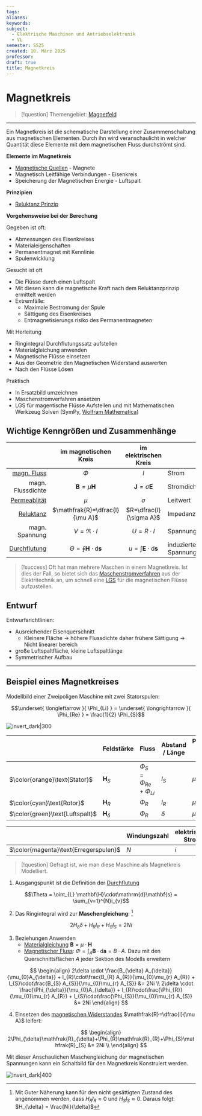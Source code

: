 ```yaml
---
tags: 
aliases: 
keywords: 
subject:
  - Elektrische Maschinen und Antriebselektronik
  - VL
semester: SS25
created: 10. März 2025
professor:
draft: true
title: Magnetkreis
---
```

 

# Magnetkreis

> [!question] Themengebiet: [Magnetfeld](Magnetisches%20Feld.md)

---

Ein Magnetkreis ist die schematische Darstellung einer Zusammenschaltung aus magnetischen Elementen. Durch ihn wird veranschaulicht in welcher Quantität diese Elemente mit dem magnetischen Fluss durchströmt sind.   

**Elemente im Magnetkreis**

- [Magnetische Quellen](Magnetische%20Quellen.md) - Magnete
- Magnetisch Leitfähige Verbindungen - Eisenkreis
- Speicherung der Magnetischen Energie - Luftspalt

**Prinzipien**

- [Reluktanz Prinzip](Maschinen/Reluktanz.md#^RelPrinz)

**Vorgehensweise bei der Berechung**

Gegeben ist oft:

- Abmessungen des Eisenkreises
- Materialeigenschaften
- Permanentmagnet mit Kennlinie
- Spulenwicklung

Gesucht ist oft

- Die Flüsse durch einen Luftspalt
- Mit diesen kann die magnetische Kraft nach dem Reluktanzprinzip ermittelt werden
- Extremfälle:
	- Maximale Bestromung der Spule
	- Sättigung des Eisenkreises
	- Entmagnetisierungs risiko des Permanentmagneten

Mit Herleitung

- Ringintegral Durchflutungssatz aufstellen
- Materialgleichung anwenden
- Magnetische Flüsse einsetzen
- Aus der Geometrie den Magnetischen Widerstand auswerten
- Nach den Flüsse Lösen

Praktisch

- In Ersatzbild umzeichnen
- Maschenstromverfahren ansetzen
- LGS für magentische Flüsse Aufstellen und mit Mathematischen Werkzeug Solven (SymPy, [Wolfram Mathematica](../../Softwareentwicklung/Software-Tools/Wolfram%20Mathematica.md))

## Wichtige Kenngrößen und Zusammenhänge

|                                           |                im magnetischen Kreis                 |            im elektrischen Kreis             |                     |
| ----------------------------------------: | :--------------------------------------------------: | :------------------------------------------: | :------------------ |
| [magn. Fluss](../Magnetischer%20Fluss.md) |                        $\Phi$                        |                     $I$                      | Strom               |
|                         magn. Flussdichte |             $\mathbf{B}=\mu \mathbf{H}$              |        $\mathbf{J}=\sigma \mathbf{E}$        | Stromdichte         |
|      [Permeablität](../../Physik/Konstanten/Permeablität.md) |                        $\mu$                         |                   $\sigma$                   | Leitwert            |
|                 [Reluktanz](Reluktanz.md) |           $\mathfrak{R}=\dfrac{l}{\mu A}$            |           $R=\dfrac{l}{\sigma A}$            | Impedanz            |
|                            magn. Spannung |              $V = \mathfrak{R} \cdot I$              |                 $U=R\cdot I$                 | Spannung            |
|        [Durchflutung](../Durchflutung.md) | $\Theta = \oint \mathbf{H}\cdot\mathrm{d}\mathbf{s}$ | $u=\int \mathbf{E}\cdot\mathrm{d}\mathbf{s}$ | induzierte Spannung |

> [!success] Oft hat man mehrere Maschen in einem Magnetkreis.
> Ist dies der Fall, so bietet sich das [Maschenstromverfahren](../Maschenstromverfahren.md) aus der Elektritechnik an, um schnell eine [LGS](../../Mathematik/Analysis/Lineare%20Gleichungssysteme.md) für die magnetischen Flüsse aufzustellen. 

## Entwurf

Entwurfsrichtlinien:

- Ausreichender Eisenquerschnitt
    - Kleinere Fläche -> höhere Flussdichte daher frühere Sättigung -> Nicht linearer bereich
- große Luftspaltfläche, kleine Luftspaltlänge
- Symmetrischer Aufbau

---

## Beispiel eines Magnetkreises

Modellbild einer Zweipoligen Maschine mit zwei Statorspulen:

$$\underset{ \longleftarrow }{ \Phi_{Li} } = \underset{ \longrightarrow }{ \Phi_{Re} } = \frac{1}{2} \Phi_{S}$$

![invert_dark|300](assets/KreisBsp.png)

|                                 | Feldstärke            | Fluss                            | Abstand / Länge | Permeabiltät des Materials |
| ------------------------------- | --------------------- | -------------------------------- | --------------- | -------------------------- |
| $\color{orange}\text{Stator}$   | $\mathbf{H}_{S}$      | $\Phi_{S}=\Phi_{Re} + \Phi_{Li}$ | $l_{S}$         | $\mu_{0}\mu_{r}$           |
| $\color{cyan}\text{Rotor}$      | $\mathbf{H}_{R}$      | $\Phi_{R}$                       | $l_{R}$         | $\mu_{0}\mu_{r}$           |
| $\color{green}\text{Luftspalt}$ | $\mathbf{H}_{\delta}$ | $\Phi_{R}$                       | $\delta$        | $\mu_{0}$                  |

|                                       | Windungszahl | elektrischer Strom |
| ------------------------------------- | ------------ | ------------------ |
| $\color{magenta}\text{Erregerspulen}$ | $N$          | $i$                |

> [!question] Gefragt ist, wie man diese Maschine als Magnetkreis Modelliert.

1. Ausgangspunkt ist die Definition der [Durchflutung](Durchflutung.md)

$$\Theta = \oint_{L} \mathbf{H}\cdot\mathrm{d}\mathbf{s} = \sum_{v=1}^{N}i_{v}$$

2. Das Ringintegral wird zur **Maschengleichung**: [^1]

$$2 H_{\delta}\delta + H_{R}l_{R} + H_{S} l_{S} = 2Ni$$

3. Beziehungen Anwenden
    - [Materialgleichung](../../Physik/Konstanten/Permeablität.md) $\mathbf{B}=\mu \cdot \mathbf{H}$
    - [Magnetischer Fluss](Magnetischer%20Fluss.md): $\Phi = \int _{A}\mathbf{B}\cdot \mathrm{d}\mathbf{a} = B\cdot A$. Dazu mit den Querschnittsflächen $A$ jeder Sektion des Modells erweitern

$$
\begin{align}
2\delta \cdot \frac{B_{\delta} A_{\delta}}{\mu_{0}A_{\delta}} + l_{R}\cdot\frac{B_{R} A_{R}}{\mu_{0}\mu_{r} A_{R}} + l_{S}\cdot\frac{B_{S} A_{S}}{\mu_{0}\mu_{r} A_{S}} &= 2Ni \\
2\delta \cdot \frac{\Phi_{\delta}}{\mu_{0}A_{\delta}} + l_{R}\cdot\frac{\Phi_{R}}{\mu_{0}\mu_{r} A_{R}} + l_{S}\cdot\frac{\Phi_{S}}{\mu_{0}\mu_{r} A_{S}} &= 2Ni 
\end{align}
$$


4. Einsetzen des [magnetischen Widerstandes](Maschinen/Reluktanz.md) $\mathfrak{R}=\dfrac{l}{\mu A}$ leifert:

$$
\begin{align}
2\Phi_{\delta}\mathfrak{R}_{\delta}+\Phi_{R}\mathfrak{R}_{R}+\Phi_{S}\mathfrak{R}_{S} &= 2Ni \\
\end{align}
$$

Mit dieser Anschaulichen Maschengleichung der magnetischen Spannungen kann ein Schaltbild für den Magnetkreis Konstruiert werden.


![invert_dark|400](assets/MagnEquiv.png)


[^1]: Mit Guter Näherung kann für den nicht gesättigten Zustand des angenommen werden, dass $H_{R} l_{R}\approx 0$  und $H_{S} l_{S}\approx 0$. Daraus folgt: $H_{\delta} = \frac{Ni}{\delta}$